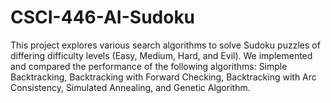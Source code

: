 # CSCI-446-AI-Sudoku
This project explores various search algorithms to solve Sudoku puzzles of differing difficulty levels (Easy, Medium, Hard, and Evil). We implemented and compared the performance of the following algorithms: Simple Backtracking, Backtracking with Forward Checking, Backtracking with Arc Consistency, Simulated Annealing, and Genetic Algorithm.
